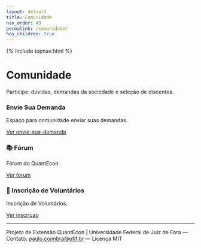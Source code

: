 ```yaml
---
layout: default
title: Comunidade
nav_order: 43
permalink: /comunidade/
has_children: true
---
```


{% include topnav.html %}

# Comunidade
Participe: dúvidas, demandas da sociedade e seleção de discentes.

<div class="qe-cards">
  <div class="qe-card">
    <h3> Envie Sua Demanda</h3>
    <p>Espaço para comunidade enviar suas demandas.</p>
    <p><a class="btn" href="{{ '/comunidade/envie-sua-demanda/' | relative_url }}">Ver envie-sua-demanda</a></p>
  </div>

  <div class="qe-card">
    <h3>📚 Fórum</h3>
    <p>Fórum do QuantEcon.</p>
    <p><a class="btn" href="{{ '/comunidade/forum/' | relative_url }}">Ver forum</a></p>
  </div>
  
  <div class="qe-card">
    <h3>📝 Inscrição de Voluntários</h3>
    <p>Inscrição de Voluntários.</p>
    <p><a class="btn" href="{{ '/comunidade/inscricao/' | relative_url }}">Ver inscricao</a></p>
  </div>
</div>

---

<p class="qe-footer">
  Projeto de Extensão QuantEcon | Universidade Federal de Juiz de Fora — 
  Contato: <a href="mailto:paulo.coimbra@ufjf.br">paulo.coimbra@ufjf.br</a> — Licença MIT
</p>
